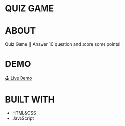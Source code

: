 # QUIZ GAME


# ABOUT
Quiz Game || Answer 10 question and score some points!

# DEMO
<a href="https://quiz-game-nox.netlify.app/" target="_blank">🕹 Live Demo</a>

# BUILT WITH
- HTML&CSS
- JavaScript
